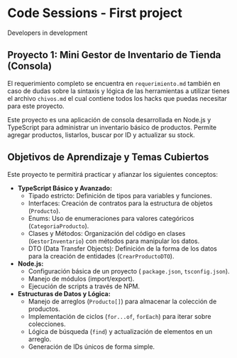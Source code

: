 # Code Sessions - First project
Developers in development

## Proyecto 1: Mini Gestor de Inventario de Tienda (Consola)
El requerimiento completo se encuentra en `requerimiento.md` también en caso de dudas sobre la sintaxis y lógica de las herramientas a utilizar tienes el archivo `chivos.md` el cual contiene todos los hacks que puedas necesitar para este proyecto.

Este proyecto es una aplicación de consola desarrollada en Node.js y TypeScript para administrar un inventario básico de productos. Permite agregar productos, listarlos, buscar por ID y actualizar su stock.

## Objetivos de Aprendizaje y Temas Cubiertos

Este proyecto te permitirá practicar y afianzar los siguientes conceptos:

* **TypeScript Básico y Avanzado:**
    * Tipado estricto: Definición de tipos para variables y funciones.
    * Interfaces: Creación de contratos para la estructura de objetos (`Producto`).
    * Enums: Uso de enumeraciones para valores categóricos (`CategoriaProducto`).
    * Clases y Métodos: Organización del código en clases (`GestorInventario`) con métodos para manipular los datos.
    * DTO (Data Transfer Objects): Definición de la forma de los datos para la creación de entidades (`CrearProductoDTO`).
* **Node.js:**
    * Configuración básica de un proyecto ( `package.json`, `tsconfig.json`).
    * Manejo de módulos (import/export).
    * Ejecución de scripts a través de NPM.
* **Estructuras de Datos y Lógica:**
    * Manejo de arreglos (`Producto[]`) para almacenar la colección de productos.
    * Implementación de ciclos (`for...of`, `forEach`) para iterar sobre colecciones.
    * Lógica de búsqueda (`find`) y actualización de elementos en un arreglo.
    * Generación de IDs únicos de forma simple.


